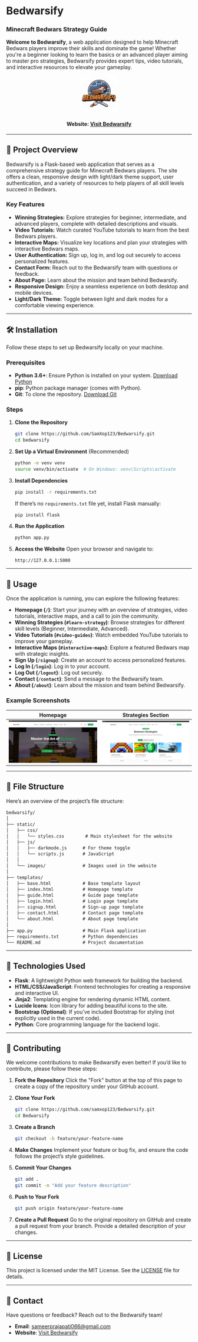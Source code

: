 
# Bedwarsify
### Minecraft Bedwars Strategy Guide

**Welcome to Bedwarsify**, a web application designed to help Minecraft Bedwars players improve their skills and dominate the game! Whether you're a beginner looking to learn the basics or an advanced player aiming to master pro strategies, Bedwarsify provides expert tips, video tutorials, and interactive resources to elevate your gameplay.

<div align="center">

<img src="./static/images/bedwarsify-logo3.png" width= "100px">


#### Website: [Visit Bedwarsify](https://bedwarsify.example.com)

</div>

---

## 🚀 Project Overview

Bedwarsify is a Flask-based web application that serves as a comprehensive strategy guide for Minecraft Bedwars players. The site offers a clean, responsive design with light/dark theme support, user authentication, and a variety of resources to help players of all skill levels succeed in Bedwars.

### Key Features
- **Winning Strategies:** Explore strategies for beginner, intermediate, and advanced players, complete with detailed descriptions and visuals.
- **Video Tutorials:** Watch curated YouTube tutorials to learn from the best Bedwars players.
- **Interactive Maps:** Visualize key locations and plan your strategies with interactive Bedwars maps.
- **User Authentication:** Sign up, log in, and log out securely to access personalized features.
- **Contact Form:** Reach out to the Bedwarsify team with questions or feedback.
- **About Page:** Learn about the mission and team behind Bedwarsify.
- **Responsive Design:** Enjoy a seamless experience on both desktop and mobile devices.
- **Light/Dark Theme:** Toggle between light and dark modes for a comfortable viewing experience.

---

## 🛠️ Installation

Follow these steps to set up Bedwarsify locally on your machine.

### Prerequisites
- **Python 3.6+**: Ensure Python is installed on your system. [Download Python](https://www.python.org/downloads/)
- **pip**: Python package manager (comes with Python).
- **Git**: To clone the repository. [Download Git](https://git-scm.com/downloads)

### Steps
1. **Clone the Repository**
   ```bash
   git clone https://github.com/SamXop123/Bedwarsify.git
   cd bedwarsify
   ```

2. **Set Up a Virtual Environment** (Recommended)
   ```bash
   python -m venv venv
   source venv/bin/activate  # On Windows: venv\Scripts\activate
   ```

3. **Install Dependencies**
   ```bash
   pip install -r requirements.txt
   ```

   If there’s no `requirements.txt` file yet, install Flask manually:
   ```bash
   pip install flask
   ```

4. **Run the Application**
   ```bash
   python app.py
   ```

5. **Access the Website**
   Open your browser and navigate to:
   ```
   http://127.0.0.1:5000
   ```

---

## 📖 Usage

Once the application is running, you can explore the following features:

- **Homepage (`/`)**: Start your journey with an overview of strategies, video tutorials, interactive maps, and a call to join the community.
- **Winning Strategies (`#learn-strategy`)**: Browse strategies for different skill levels (Beginner, Intermediate, Advanced).
- **Video Tutorials (`#video-guides`)**: Watch embedded YouTube tutorials to improve your gameplay.
- **Interactive Maps (`#interactive-maps`)**: Explore a featured Bedwars map with strategic insights.
- **Sign Up (`/signup`)**: Create an account to access personalized features.
- **Log In (`/login`)**: Log in to your account.
- **Log Out (`/logout`)**: Log out securely.
- **Contact (`/contact`)**: Send a message to the Bedwarsify team.
- **About (`/about`)**: Learn about the mission and team behind Bedwarsify.

### Example Screenshots
| Homepage | Strategies Section |
|----------|--------------------|
| ![Homepage](/static/images/home-page.png) | ![Strategies](/static/images/strategy-section.png) |


---

## 📂 File Structure

Here’s an overview of the project’s file structure:

```
bedwarsify/
│
├── static/
│   ├── css/
│   │   └── styles.css        # Main stylesheet for the website
│   ├── js/
│   │   ├── darkmode.js      # For theme toggle
│   │   └── scripts.js       # JavaScript 
│   │
│   └── images/              # Images used in the website
│
├── templates/
│   ├── base.html            # Base template layout
│   ├── index.html           # Homepage template
│   ├── guide.html           # Guide page template
│   ├── login.html           # Login page template
│   ├── signup.html          # Sign-up page template
│   ├── contact.html         # Contact page template
│   └── about.html           # About page template
│
├── app.py                   # Main Flask application
├── requirements.txt         # Python dependencies
└── README.md                # Project documentation
```

---

## 🧰 Technologies Used

- **Flask**: A lightweight Python web framework for building the backend.
- **HTML/CSS/JavaScript**: Frontend technologies for creating a responsive and interactive UI.
- **Jinja2**: Templating engine for rendering dynamic HTML content.
- **Lucide Icons**: Icon library for adding beautiful icons to the site.
- **Bootstrap (Optional)**: If you’ve included Bootstrap for styling (not explicitly used in the current code).
- **Python**: Core programming language for the backend logic.

---

## 🌟 Contributing

We welcome contributions to make Bedwarsify even better! If you’d like to contribute, please follow these steps:

1. **Fork the Repository**
   Click the "Fork" button at the top of this page to create a copy of the repository under your GitHub account.

2. **Clone Your Fork**
   ```bash
   git clone https://github.com/samxop123/Bedwarsify.git
   cd Bedwarsify
   ```

3. **Create a Branch**
   ```bash
   git checkout -b feature/your-feature-name
   ```

4. **Make Changes**
   Implement your feature or bug fix, and ensure the code follows the project’s style guidelines.

5. **Commit Your Changes**
   ```bash
   git add .
   git commit -m "Add your feature description"
   ```

6. **Push to Your Fork**
   ```bash
   git push origin feature/your-feature-name
   ```

7. **Create a Pull Request**
   Go to the original repository on GitHub and create a pull request from your branch. Provide a detailed description of your changes.

---

## 📜 License

This project is licensed under the MIT License. See the [LICENSE](LICENSE) file for details.

---

## 📧 Contact

Have questions or feedback? Reach out to the Bedwarsify team!

- **Email**: sameerprajapati066@gmail.com
- **Website**: [Visit Bedwarsify](https://bedwarsify.example.com)